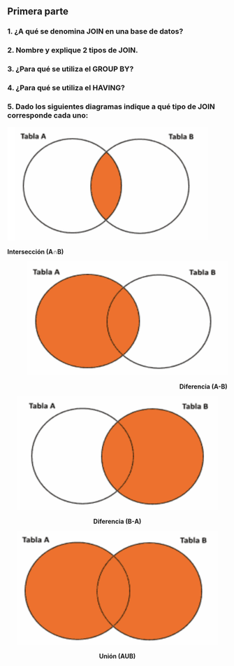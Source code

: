 ## Primera parte

### 1. ¿A qué se denomina JOIN en una base de datos?

### 2. Nombre y explique 2 tipos de JOIN.

### 3. ¿Para qué se utiliza el GROUP BY?

### 4. ¿Para qué se utiliza el HAVING?

### 5. Dado los siguientes diagramas indique a qué tipo de JOIN corresponde cada uno:


<p align="center">
<p align="left">
  <img width="460" height="260" src="./img/Interseccion.png">
</p>
<p align="left">
  <b>Intersección (A∩B)</b>
</p>

<p align="right">
  <img width="460" height="260" src="./img/Left.png">
</p>
<p align="right">
  <b>Diferencia (A-B)</b>
</p>
</p>

<p align="center">
  <img width="460" height="260" src="./img/Right.png">
</p>
<p align="center">
  <b>Diferencia (B-A)</b>
</p>

<p align="center">
  <img width="460" height="260" src="./img/LeftRight.png">
</p>
<p align="center">
  <b>Unión (AUB)</b>
</p>
